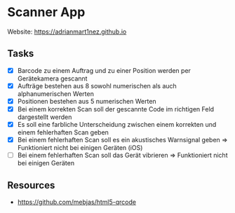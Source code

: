 # Scanner App

Website: https://adrianmart1nez.github.io

## Tasks

- [x] Barcode zu einem Auftrag und zu einer Position werden per Gerätekamera gescannt
- [x] Aufträge bestehen aus 8 sowohl numerischen als auch alphanumerischen Werten
- [x] Positionen bestehen aus 5 numerischen Werten
- [x] Bei einem korrekten Scan soll der gescannte Code im richtigen Feld dargestellt werden
- [x] Es soll eine farbliche Unterscheidung zwischen einem korrekten und einem fehlerhaften Scan geben
- [x] Bei einem fehlerhaften Scan soll es ein akustisches Warnsignal geben => Funktioniert nicht bei einigen Geräten (iOS)
- [ ] Bei einem fehlerhaften Scan soll das Gerät vibrieren => Funktioniert nicht bei einigen Geräten

## Resources

- https://github.com/mebjas/html5-qrcode
